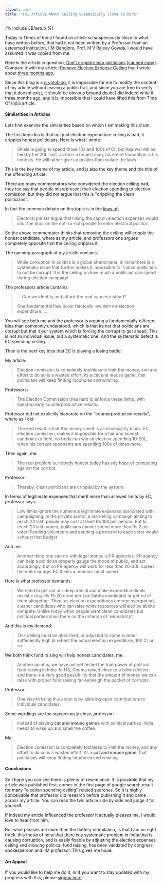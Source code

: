 ```yaml
---
layout: post
title: "ToI Article About Ceiling Suspeciously Close To Mine"
---
```

{% include JB/setup %}

Today in Times of India I found an article so suspeciously close to what
I have written before, that had it not been written by a Professor from
an esteemed institution, IIM-Banglore, Prof. M V Rajeev Gowda, I would
have assumed it was copied from me.

Here is the article in question, [Don't cripple clean
politicians](http://timesofindia.indiatimes.com/home/opinion/edit-page/Dont-cripple-clean-politicians/articleshow/23660793.cms)
[\[cached
copy](/static/08-10-2013-dont-cripple-clean-politicians-toi.txt)\].
Compare it with my article: [Remove Election Expense
Ceiling](/india/ceiling/) that I wrote about [three months
ago](https://github.com/amitu/amitu.github.com/commit/23276b458c40ce698e5ffabfe55af388aae4b4eb#diff-88a3e169c936b1daa6a94ba3b90367e3R1).

Since this blog is a [cryptoblog](/2013/07/cryptoblog/), it is
impossible for me to modify the content of my article without leaving a
public trail, and since you are free to verify that it doesnt exist, it
should be obvious beyond doubt I did indeed write it three months ago,
and it is impossible that I could have lifted this from Time Of India
article.

#### Similarities in Articles

Lets first examine the similarities based on which I am making this
claim.

The first key idea is that not just election expenditure ceiling is bad,
it cripples honest politicians. Here is what I wrote:

> Shiela is going to spend those 10s and 100s of Cr, but Kejriwal will
> be tied by the 20L limit, as he is a honest man, his entire foundation
> is his honesty. He will rather give up politics than violate the laws.

This is the key theme of my article, and is also the key theme and the
title of the offending article.

There are many commentators who considered the election ceiling bad,
they too say that people misrepresent their election spending to
election comission, but they did not argue that this is "crippling the
clean politicians".

In fact the common debate on this topic is in the [lines
of](http://www.deccanchronicle.com/130704/commentary-op-ed/commentary/dc-debate-false-ceiling): 

> Electoral purists argue that hiking the cap on election expenses would
> shut the door on the not-so-rich people to enter electoral politics.

So the above commentator thinks that removing the ceiling will cripple
the honest candidate, where as my article, and professors one argues
completely opposite that the ceiling cripples it.

The opening paragraph of my article contains:

> While corruption in politics is a global phenomena, in India there is
> a systematic issue that further makes it impossible for Indian
> politicians to not be corrupt. It is the ceiling on how much a
> politician can spend during election campaign.

The professors article contains:

> ... Can we identify and attack the root causes instead?
>
> One fundamental flaw is our farcically low limit on election
> expenditure. ...

You will see both me and the professor is arguing a fundamentally
different idea than commonly understood, which is that its not that
politicians are corrupt but that it our system which is forcing the
corrupt to get ahead. This is not an individual issue, but a systematic
one. And the systematic defect is EC spending ceiling.

Then is the next key idea that EC is playing a losing battle:

My article: 

> Election comission is completely toothless to limit the money, and any
> effort to do so is a wasted effort, its a cat and mouse game, that
> politicians will keep finding loopholes and winning.

Professors:

> The Election Commission tries hard to enforce these limits, with
> spectacularly counterproductive results.

Professor did not explicitly elaborate on the "counterproductive
results", where as I did:

> The end result is that the money spent is all necessarily black. EC,
> election comission, makes it impossible for a fair and honest
> candidate to fight, no body can win an election spending 10-20L, when
> his corrupt opponents are spending 100s of times more.

Then again, me:

> The real problem is, nobody honest today has any hope of competing
> against the corrupt. 

Professor: 

>  Thereby, clean politicians are crippled by the system.

In terms of legitimate expenses that merit more than allowed limits by
EC, professor says:

> Low limits ignore the numerous legitimate expenses associated with
> campaigning. In the private sector, a marketing campaign aiming to
> reach 20 lakh people may cost at least Rs 100 per person. But to reach
> 20 lakh voters, politicians cannot spend more than Rs 2 per voter!
> Feeding volunteers and sending a postcard to each voter would exhaust
> that budget.

And me:

> Another thing one can do with legal money is PR agencies. PR agency
> can help a politician properly gauge the mood of public, and act
> accordingly, but no PR agency will work for less than 20-30L rupees,
> the entire budget EC thinks a member must spend.

Here is what professor demands:

> We need to get out our deep denial and make expenditure limits
> realistic (e.g. Rs 15-20 crore per Lok Sabha candidate) or get rid of
> them altogether. Then, as election expenditures emerge overground,
> cleaner candidates who can raise white resources will also be ableto
> compete.  Unlike today when people want clean candidates but political
> parties shun them on the criterion of 'winnability'.

And this is my demand:

> This ceiling must be abolished, or adjusted to some number
> suffeciently high to reflect the actual election expenditure, 100 Cr
> or so.

We both think fund raising will help honest candidates, me:

> Another point is, we have not yet tested the true power of political
> fund raising in India. In US, Obama raised close to a billion dollars,
> and there is a very good possibility that the amount of money we can
> raise with proper fund raising far outweigh the pocket of corrupts.

Professor: 

> One way to bring this about is by allowing open contributions to
> individual candidates.

Some wordings are too supseciously close, professor:

> Instead of playing **cat and mouse games** with political parties,
> India needs to wake up and smell the coffee.

Me:

> Election comission is completely toothless to limit the money, and any
> effort to do so is a wasted effort, its a **cat and mouse game**, that
> politicians will keep finding loopholes and winning.

#### Conclusions

So I hope you can see there is plenty of resemlance. It is provable that
my article was published first, comes in the first page of google search
result for many "election spending ceiling" related searches. So it is
highly conceivable that professor did research before publishing it and
came across my article. You can read the two article side by side and
judge it for yourself.

If indeed my article influenced the professor it actually pleases me, I
would love to hear from him.

But what pleases me more than the flattery of imitation, is that I am on
right track, this thesis of mine that there is a systematic problem in
India that is causing corruption, and is easily fixable by adjusting the
election expenses ceiling and allowing political fund raising, has been
validated by congress spokesperson and IIM professor. This gives me
hope.

#### An Appeal

If you would like to help me do it, or if you want to stay updated with
my progress with this, please [signup here](http://eepurl.com/CMsGv).

